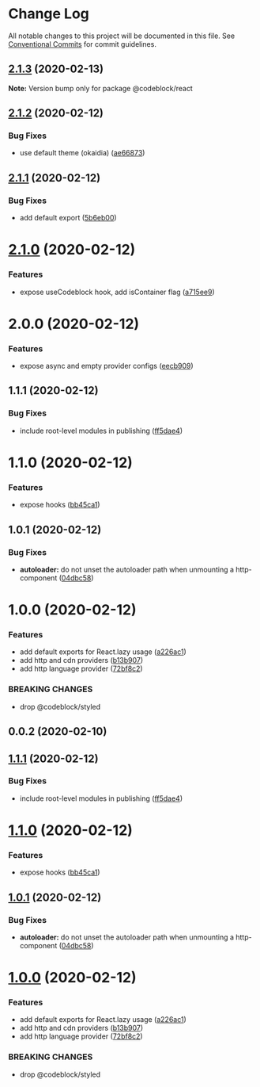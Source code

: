 # Change Log

All notable changes to this project will be documented in this file.
See [Conventional Commits](https://conventionalcommits.org) for commit guidelines.

## [2.1.3](https://github.com/codeblockjs/codeblock/compare/@codeblock/react@2.1.2...@codeblock/react@2.1.3) (2020-02-13)

**Note:** Version bump only for package @codeblock/react





## [2.1.2](https://github.com/codeblockjs/codeblock/compare/@codeblock/react@2.1.1...@codeblock/react@2.1.2) (2020-02-12)


### Bug Fixes

* use default theme (okaidia) ([ae66873](https://github.com/codeblockjs/codeblock/commit/ae66873d3f763a95f3d26a4b676c96c8d8f2adc9))





## [2.1.1](https://github.com/codeblockjs/codeblock/compare/@codeblock/react@2.1.0...@codeblock/react@2.1.1) (2020-02-12)


### Bug Fixes

* add default export ([5b6eb00](https://github.com/codeblockjs/codeblock/commit/5b6eb00e318fbce8984d810aab7ba4c7d1ed908e))





# [2.1.0](https://github.com/codeblockjs/codeblock/compare/@codeblock/react@2.0.0...@codeblock/react@2.1.0) (2020-02-12)


### Features

* expose useCodeblock hook, add isContainer flag ([a715ee9](https://github.com/codeblockjs/codeblock/commit/a715ee9a425deef93f6bccc05ec2212f758da463))





# 2.0.0 (2020-02-12)


### Features

* expose async and empty provider configs ([eecb909](https://github.com/codeblockjs/codeblock/commit/eecb909e79dc2d199a0ddd95a306824f3af1894a))



## 1.1.1 (2020-02-12)


### Bug Fixes

* include root-level modules in publishing ([ff5dae4](https://github.com/codeblockjs/codeblock/commit/ff5dae4f59e82cd89693b630d1f6f661516b41cb))



# 1.1.0 (2020-02-12)


### Features

* expose hooks ([bb45ca1](https://github.com/codeblockjs/codeblock/commit/bb45ca1df8c8e75b1d7d1ca93b1c29f442a264e6))



## 1.0.1 (2020-02-12)


### Bug Fixes

* **autoloader:** do not unset the autoloader path when unmounting a http-component ([04dbc58](https://github.com/codeblockjs/codeblock/commit/04dbc5806c24fa58ac19e4818f4aa8e9669175ef))



# 1.0.0 (2020-02-12)


### Features

* add default exports for React.lazy usage ([a226ac1](https://github.com/codeblockjs/codeblock/commit/a226ac11338f407bc8f9035db109d55c25640227))
* add http and cdn providers ([b13b907](https://github.com/codeblockjs/codeblock/commit/b13b9076ca2a0ddf637bc2e102da6490f6b66a2e))
* add http language provider ([72bf8c2](https://github.com/codeblockjs/codeblock/commit/72bf8c2a2db8557a65fc39e009cd420561b507a2))


### BREAKING CHANGES

* drop @codeblock/styled



## 0.0.2 (2020-02-10)





## [1.1.1](https://github.com/codeblockjs/codeblock/compare/v1.1.0...v1.1.1) (2020-02-12)


### Bug Fixes

* include root-level modules in publishing ([ff5dae4](https://github.com/codeblockjs/codeblock/commit/ff5dae4f59e82cd89693b630d1f6f661516b41cb))





# [1.1.0](https://github.com/codeblockjs/codeblock/compare/v1.0.1...v1.1.0) (2020-02-12)


### Features

* expose hooks ([bb45ca1](https://github.com/codeblockjs/codeblock/commit/bb45ca1df8c8e75b1d7d1ca93b1c29f442a264e6))





## [1.0.1](https://github.com/codeblockjs/codeblock/compare/v1.0.0...v1.0.1) (2020-02-12)


### Bug Fixes

* **autoloader:** do not unset the autoloader path when unmounting a http-component ([04dbc58](https://github.com/codeblockjs/codeblock/commit/04dbc5806c24fa58ac19e4818f4aa8e9669175ef))





# [1.0.0](https://github.com/codeblockjs/codeblock/compare/v0.0.2...v1.0.0) (2020-02-12)


### Features

* add default exports for React.lazy usage ([a226ac1](https://github.com/codeblockjs/codeblock/commit/a226ac11338f407bc8f9035db109d55c25640227))
* add http and cdn providers ([b13b907](https://github.com/codeblockjs/codeblock/commit/b13b9076ca2a0ddf637bc2e102da6490f6b66a2e))
* add http language provider ([72bf8c2](https://github.com/codeblockjs/codeblock/commit/72bf8c2a2db8557a65fc39e009cd420561b507a2))


### BREAKING CHANGES

* drop @codeblock/styled
